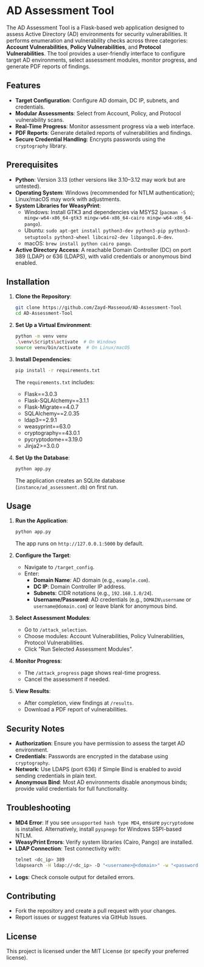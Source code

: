 # AD Assessment Tool

The AD Assessment Tool is a Flask-based web application designed to assess Active Directory (AD) environments for security vulnerabilities. It performs enumeration and vulnerability checks across three categories: **Account Vulnerabilities**, **Policy Vulnerabilities**, and **Protocol Vulnerabilities**. The tool provides a user-friendly interface to configure target AD environments, select assessment modules, monitor progress, and generate PDF reports of findings.

## Features
- **Target Configuration**: Configure AD domain, DC IP, subnets, and credentials.
- **Modular Assessments**: Select from Account, Policy, and Protocol vulnerability scans.
- **Real-Time Progress**: Monitor assessment progress via a web interface.
- **PDF Reports**: Generate detailed reports of vulnerabilities and findings.
- **Secure Credential Handling**: Encrypts passwords using the `cryptography` library.

## Prerequisites
- **Python**: Version 3.13 (other versions like 3.10–3.12 may work but are untested).
- **Operating System**: Windows (recommended for NTLM authentication); Linux/macOS may work with adjustments.
- **System Libraries for WeasyPrint**:
  - Windows: Install GTK3 and dependencies via MSYS2 (`pacman -S mingw-w64-x86_64-gtk3 mingw-w64-x86_64-cairo mingw-w64-x86_64-pango`).
  - Ubuntu: `sudo apt-get install python3-dev python3-pip python3-setuptools python3-wheel libcairo2-dev libpango1.0-dev`.
  - macOS: `brew install python cairo pango`.
- **Active Directory Access**: A reachable Domain Controller (DC) on port 389 (LDAP) or 636 (LDAPS), with valid credentials or anonymous bind enabled.

## Installation
1. **Clone the Repository**:
   ```bash
   git clone https://github.com/Zayd-Masseoud/AD-Assessment-Tool
   cd AD-Assessment-Tool


2. **Set Up a Virtual Environment**:
   ```bash
   python -m venv venv
   .\venv\Scripts\activate  # On Windows
   source venv/bin/activate  # On Linux/macOS
   ```

3. **Install Dependencies**:
   ```bash
   pip install -r requirements.txt
   ```
   The `requirements.txt` includes:
   - Flask==3.0.3
   - Flask-SQLAlchemy==3.1.1
   - Flask-Migrate==4.0.7
   - SQLAlchemy==2.0.35
   - ldap3==2.9.1
   - weasyprint==63.0
   - cryptography==43.0.1
   - pycryptodome==3.19.0
   - Jinja2>=3.0.0

4. **Set Up the Database**:
   ```bash
   python app.py
   ```
   The application creates an SQLite database (`instance/ad_assessment.db`) on first run.

## Usage
1. **Run the Application**:
   ```bash
   python app.py
   ```
   The app runs on `http://127.0.0.1:5000` by default.

2. **Configure the Target**:
   - Navigate to `/target_config`.
   - Enter:
     - **Domain Name**: AD domain (e.g., `example.com`).
     - **DC IP**: Domain Controller IP address.
     - **Subnets**: CIDR notations (e.g., `192.168.1.0/24`).
     - **Username/Password**: AD credentials (e.g., `DOMAIN\username` or `username@domain.com`) or leave blank for anonymous bind.

3. **Select Assessment Modules**:
   - Go to `/attack_selection`.
   - Choose modules: Account Vulnerabilities, Policy Vulnerabilities, Protocol Vulnerabilities.
   - Click "Run Selected Assessment Modules".

4. **Monitor Progress**:
   - The `/attack_progress` page shows real-time progress.
   - Cancel the assessment if needed.

5. **View Results**:
   - After completion, view findings at `/results`.
   - Download a PDF report of vulnerabilities.

## Security Notes
- **Authorization**: Ensure you have permission to assess the target AD environment.
- **Credentials**: Passwords are encrypted in the database using `cryptography`.
- **Network**: Use LDAPS (port 636) if Simple Bind is enabled to avoid sending credentials in plain text.
- **Anonymous Bind**: Most AD environments disable anonymous binds; provide valid credentials for full functionality.

## Troubleshooting
- **MD4 Error**: If you see `unsupported hash type MD4`, ensure `pycryptodome` is installed. Alternatively, install `pyspnego` for Windows SSPI-based NTLM.
- **WeasyPrint Errors**: Verify system libraries (Cairo, Pango) are installed.
- **LDAP Connection**: Test connectivity with:
  ```bash
  telnet <dc_ip> 389
  ldapsearch -H ldap://<dc_ip> -D "<username>@<domain>" -w "<password>" -b "DC=<domain>,DC=com" "(objectClass=user)" sAMAccountName
  ```
- **Logs**: Check console output for detailed errors.

## Contributing
- Fork the repository and create a pull request with your changes.
- Report issues or suggest features via GitHub Issues.

## License
This project is licensed under the MIT License (or specify your preferred license).